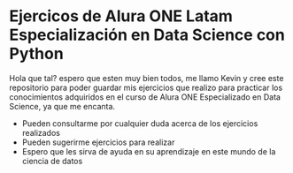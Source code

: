 # Ejercicos de Alura ONE Latam Especialización en Data Science con Python

Hola que tal? espero que esten muy bien todos, me llamo Kevin y cree este repositorio para poder guardar mis ejercicios que realizo para practicar los conocimientos adquiridos en el curso de Alura ONE Especializado en Data Science, ya que me encanta. 

- Pueden consultarme por cualquier duda acerca de los ejercicios realizados
- Pueden sugerirme ejercicios para realizar
- Espero que les sirva de ayuda en su aprendizaje en este mundo de la ciencia de datos
